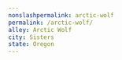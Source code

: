 ```yaml
---
﻿nonslashpermalink: arctic-wolf
permalink: /arctic-wolf/
alley: Arctic Wolf
city: Sisters
state: Oregon
---
```

